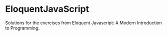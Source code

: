 # EloquentJavaScript
Solutions for the exercises from Eloquent Javascript: A Modern Introduction to Programming.
